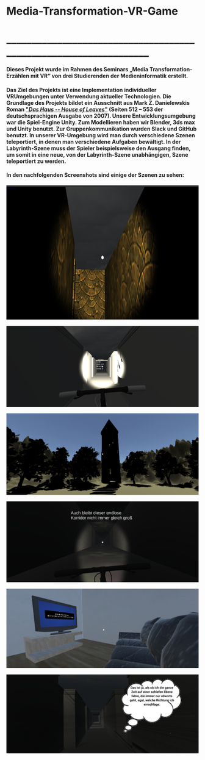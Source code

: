 # Media-Transformation-VR-Game
# _________________________________________________________________
#### Dieses Projekt wurde im Rahmen des Seminars „Media Transformation- Erzählen mit VR“ von drei Studierenden der Medieninformatik erstellt.
#### Das Ziel des Projekts ist eine Implementation individueller VRUmgebungen unter Verwendung aktueller Technologien. Die Grundlage des Projekts bildet ein Ausschnitt aus Mark Z. Danielewskis Roman ["*Das Haus -- House of Leaves*"](https://de.wikipedia.org/wiki/Das_Haus_%E2%80%93_House_of_Leaves) (Seiten 512 – 553 der deutschsprachigen Ausgabe von 2007). Unsere Entwicklungsumgebung war die Spiel-Engine Unity. Zum Modellieren haben wir Blender, 3ds max und Unity benutzt. Zur Gruppenkommunikation wurden Slack und GitHub benutzt. In unserer VR-Umgebung wird man durch verschiedene Szenen teleportiert, in denen man verschiedene Aufgaben bewältigt. In der Labyrinth-Szene muss der Spieler beispielsweise den Ausgang finden, um somit in eine neue, von der Labyrinth-Szene unabhängigen, Szene teleportiert zu werden.

#### In den nachfolgenden Screenshots sind einige der Szenen zu sehen:

![alt text](https://github.com/Klibink/Media-Transformation-VR-Game/blob/startmenu/Screenshot%20(115).png "Szene Sandbox")

![alt text]( https://github.com/Klibink/Media-Transformation-VR-Game/blob/startmenu/Screenshot%20(132).png "Szene Sandbox")

![alt text](https://github.com/Klibink/Media-Transformation-VR-Game/blob/startmenu/Screenshot%20(135).png "Szene Sandbox")

![alt text](https://github.com/Klibink/Media-Transformation-VR-Game/blob/startmenu/Screenshot%20(133).png "Szene Sandbox")

![alt text](https://github.com/Klibink/Media-Transformation-VR-Game/blob/startmenu/Screenshot%20(136).png "Szene Sandbox")

![alt text](https://github.com/Klibink/Media-Transformation-VR-Game/blob/startmenu/Screenshot%20(138).png "Szene Sandbox")






